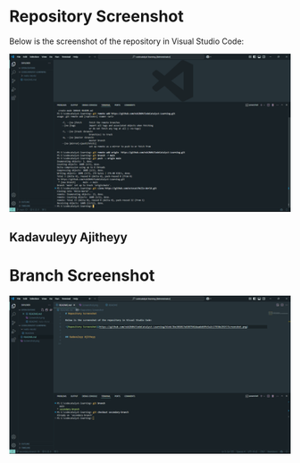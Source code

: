 ﻿# Repository Screenshot

Below is the screenshot of the repository in Visual Studio Code:

![Repository Screenshot](https://github.com/nsk2k04/CodeCatalyst-Learning/blob/3be301017e8307941daadeb9fe5a2c17938e291f/Screenshot.png)


## Kadavuleyy Ajitheyy


# Branch Screenshot

![Branch Screenshot](https://github.com/nsk2k04/CodeCatalyst-Learning/blob/3fa8bcd678f3ca54ff94b5e33364d5bbbe50bb11/Screenshot%20(56).png)
